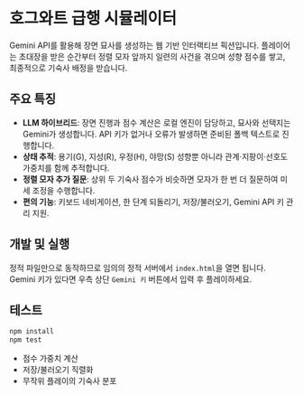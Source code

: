 # 호그와트 급행 시뮬레이터

Gemini API를 활용해 장면 묘사를 생성하는 웹 기반 인터랙티브 픽션입니다. 플레이어는 초대장을 받은 순간부터 정렬 모자 앞까지 일련의 사건을 겪으며 성향 점수를 쌓고, 최종적으로 기숙사 배정을 받습니다.

## 주요 특징

- **LLM 하이브리드**: 장면 진행과 점수 계산은 로컬 엔진이 담당하고, 묘사와 선택지는 Gemini가 생성합니다. API 키가 없거나 오류가 발생하면 준비된 폴백 텍스트로 진행합니다.
- **상태 추적**: 용기(G), 지성(R), 우정(H), 야망(S) 성향뿐 아니라 관계·지팡이·선호도 가중치를 함께 추적합니다.
- **정렬 모자 추가 질문**: 상위 두 기숙사 점수가 비슷하면 모자가 한 번 더 질문하여 미세 조정을 수행합니다.
- **편의 기능**: 키보드 네비게이션, 한 단계 되돌리기, 저장/불러오기, Gemini API 키 관리 지원.

## 개발 및 실행

정적 파일만으로 동작하므로 임의의 정적 서버에서 `index.html`을 열면 됩니다. Gemini 키가 있다면 우측 상단 `Gemini 키` 버튼에서 입력 후 플레이하세요.

## 테스트

```bash
npm install
npm test
```

- 점수 가중치 계산
- 저장/불러오기 직렬화
- 무작위 플레이의 기숙사 분포
